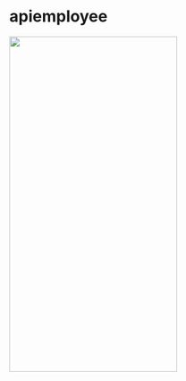 # apiemployee
<img width="300" height="600" src ="https://github.com/athuljohny/apiemployee/assets/113675481/358e3bbf-a12f-4805-8fda-36dbe257209e">

